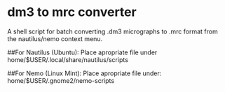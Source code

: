 # dm3 to mrc converter

A shell script for batch converting .dm3 micrographs to .mrc format from the nautilus/nemo context menu.


##For Nautilus (Ubuntu):
Place apropriate file under home/$USER/.local/share/nautilus/scripts

##For Nemo (Linux Mint):
Place apropriate file under: home/$USER/.gnome2/nemo-scripts

